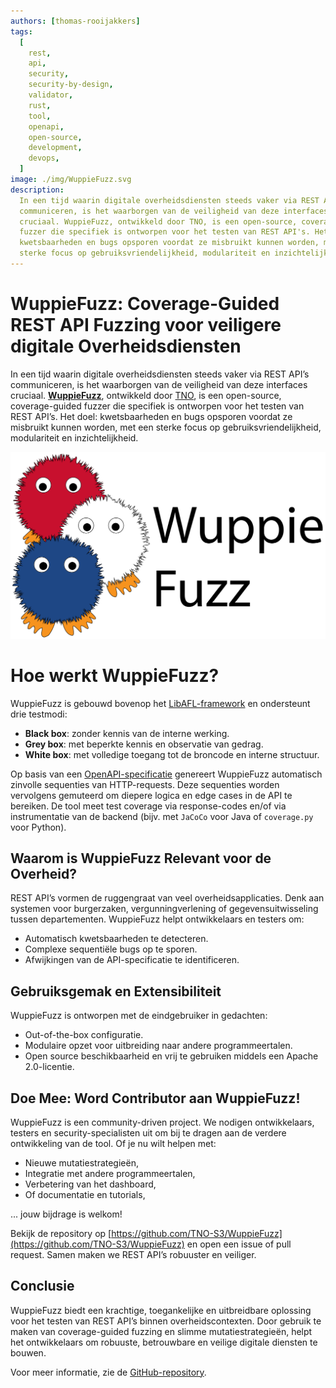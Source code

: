 ```yaml
---
authors: [thomas-rooijakkers]
tags:
  [
    rest,
    api,
    security,
    security-by-design,
    validator,
    rust,
    tool,
    openapi,
    open-source,
    development,
    devops,
  ]
image: ./img/WuppieFuzz.svg
description:
  In een tijd waarin digitale overheidsdiensten steeds vaker via REST API's
  communiceren, is het waarborgen van de veiligheid van deze interfaces
  cruciaal. WuppieFuzz, ontwikkeld door TNO, is een open-source, coverage-guided
  fuzzer die specifiek is ontworpen voor het testen van REST API's. Het doel;
  kwetsbaarheden en bugs opsporen voordat ze misbruikt kunnen worden, met een
  sterke focus op gebruiksvriendelijkheid, modulariteit en inzichtelijkheid.
---
```


# WuppieFuzz: Coverage-Guided REST API Fuzzing voor veiligere digitale Overheidsdiensten

In een tijd waarin digitale overheidsdiensten steeds vaker via REST API’s
communiceren, is het waarborgen van de veiligheid van deze interfaces cruciaal.
**[WuppieFuzz](https://github.com/TNO-S3/WuppieFuzz)**, ontwikkeld door
[TNO](https://tno.nl), is een open-source, coverage-guided fuzzer die specifiek
is ontworpen voor het testen van REST API’s. Het doel: kwetsbaarheden en bugs
opsporen voordat ze misbruikt kunnen worden, met een sterke focus op
gebruiksvriendelijkheid, modulariteit en inzichtelijkheid.

![Logo of WuppieFuzz](./img/WuppieFuzz.svg)

<!-- truncate -->

# Hoe werkt WuppieFuzz?

WuppieFuzz is gebouwd bovenop het
[LibAFL-framework](https://github.com/AFLplusplus/LibAFL) en ondersteunt drie
testmodi:

- **Black box**: zonder kennis van de interne werking.
- **Grey box**: met beperkte kennis en observatie van gedrag.
- **White box**: met volledige toegang tot de broncode en interne structuur.

Op basis van een [OpenAPI-specificatie](/kennisbank/apis/openapi-specification)
genereert WuppieFuzz automatisch zinvolle sequenties van HTTP-requests. Deze
sequenties worden vervolgens gemuteerd om diepere logica en edge cases in de API
te bereiken. De tool meet test coverage via response-codes en/of via
instrumentatie van de backend (bijv. met `JaCoCo` voor Java of `coverage.py`
voor Python).

## Waarom is WuppieFuzz Relevant voor de Overheid?

REST API’s vormen de ruggengraat van veel overheidsapplicaties. Denk aan
systemen voor burgerzaken, vergunningverlening of gegevensuitwisseling tussen
departementen. WuppieFuzz helpt ontwikkelaars en testers om:

- Automatisch kwetsbaarheden te detecteren.
- Complexe sequentiële bugs op te sporen.
- Afwijkingen van de API-specificatie te identificeren.

## Gebruiksgemak en Extensibiliteit

WuppieFuzz is ontworpen met de eindgebruiker in gedachten:

- Out-of-the-box configuratie.
- Modulaire opzet voor uitbreiding naar andere programmeertalen.
- Open source beschikbaarheid en vrij te gebruiken middels een Apache
  2.0-licentie.

## Doe Mee: Word Contributor aan WuppieFuzz!

WuppieFuzz is een community-driven project. We nodigen ontwikkelaars, testers en
security-specialisten uit om bij te dragen aan de verdere ontwikkeling van de
tool. Of je nu wilt helpen met:

- Nieuwe mutatiestrategieën,
- Integratie met andere programmeertalen,
- Verbetering van het dashboard,
- Of documentatie en tutorials,

... jouw bijdrage is welkom!

Bekijk de repository op
[https://github.com/TNO-S3/WuppieFuzz](https://github.com/TNO-S3/WuppieFuzz) en
open een issue of pull request. Samen maken we REST API’s robuuster en veiliger.

## Conclusie

WuppieFuzz biedt een krachtige, toegankelijke en uitbreidbare oplossing voor het
testen van REST API’s binnen overheidscontexten. Door gebruik te maken van
coverage-guided fuzzing en slimme mutatiestrategieën, helpt het ontwikkelaars om
robuuste, betrouwbare en veilige digitale diensten te bouwen.

Voor meer informatie, zie de
[GitHub-repository](https://github.com/TNO-S3/WuppieFuzz).
